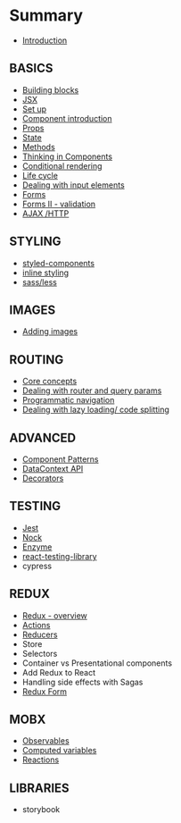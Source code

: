 # Summary

* [Introduction](README.md)

## BASICS

* [Building blocks](building-blocks.md)
* [JSX](jsx.md)
* [Set up](set-up.md)
* [Component introduction](your-first-component.md)
* [Props](props.md)
* [State](state.md)
* [Methods](state/methods.md)
* [Thinking in Components](thinking-in-components.md)
* [Conditional rendering](conditional-rendering.md)
* [Life cycle](life-cycle.md)
* [Dealing with input elements](dealing-with-input-elements.md)
* [Forms](forms.md)
* [Forms II - validation](forms-ii-validation.md)
* [AJAX /HTTP](ajax-http.md)

## STYLING

* [styled-components](styled-components.md)
* [inline styling](inline-styling.md)
* [sass/less](sassless.md)

## IMAGES

* [Adding images](images/adding-images.md)

## ROUTING

* [Core concepts](routing/core-concepts.md)
* [Dealing with router and query params](routing/dealing-with-router-and-query-params.md)
* [Programmatic navigation](routing/programmatic-navigation.md)
* [Dealing with lazy loading/ code splitting](routing/dealing-with-lazy-loading-code-splitting.md)

## ADVANCED

* [Component Patterns](advanced/component-patterns.md)
* [DataContext API](advanced/datacontext-api.md)
* [Decorators](advanced/decorators.md)

## TESTING

* [Jest](testing/testing.md)
* [Nock](testing/nock.md)
* [Enzyme](testing/enzyme.md)
* [react-testing-library](testing/react-testing-library.md)
* cypress

## REDUX

* [Redux - overview](redux/redux-overview.md)
* [Actions](redux/actions.md)
* [Reducers](redux/reducers.md)
* Store
* Selectors
* Container vs Presentational components
* Add Redux to React
* Handling side effects with Sagas
* [Redux Form](redux/redux-form.md)

## MOBX

* [Observables](mobx/observables.md)
* [Computed variables](mobx/computed-variables.md)
* [Reactions](mobx/reactions.md)

## LIBRARIES

* storybook

